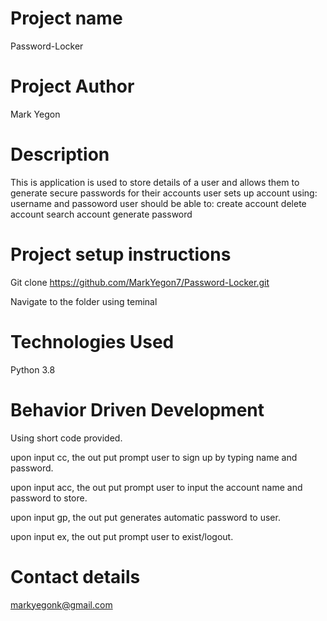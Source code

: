 # Project name

Password-Locker

# Project Author

Mark Yegon 

# Description

This is application is used to store details of a user and allows them to generate secure passwords for their accounts user sets up account using: username and passoword user should be able to: create account delete account search account generate password

# Project setup instructions

Git clone https://github.com/MarkYegon7/Password-Locker.git

Navigate to the folder using teminal

# Technologies Used

Python 3.8

# Behavior Driven Development

Using short code provided.

upon input cc, the out put prompt user to sign up by typing name and password.

upon input acc, the out put prompt user to input the account name and password to store.

upon input gp, the out put generates automatic password to user.

upon input ex, the out put prompt user to exist/logout.

# Contact details

markyegonk@gmail.com


